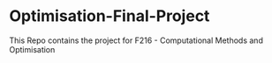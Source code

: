 # Optimisation-Final-Project
This Repo contains the project for F216 - Computational Methods and Optimisation
